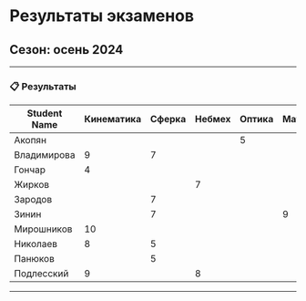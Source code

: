 # Результаты экзаменов

## **Сезон**: осень 2024  

---

### 📋 **Результаты**

| **Student Name**   | **Кинематика** | **Сферка** | **Небмех** | **Оптика** | **Матан**| **Астрофиз**|**Предрег**|**Сумма** |
|---------------------|----------|-------------|-------------|-------------|------------|-------------|---------|---------|
| Акопян           |             |           |           |      5           |      | | |5          |
| Владимирова   |        9        |     7      |           |                 |      |  |9 |25       |
| Гончар       |       4          |           |           |                 |     |  5|8 |17        |
| Жирков        |                |           |       7    |                |      |   |7 | 14      |
| Зародов       |                  |     7      |           |                 |   |  | |  7       |
| Зинин      |                   |      7     |           |                 |     9|  | 10 | 26       |
|    Мирошников      |    10       |           |           |                 |     | |  |   10       |
|  Николаев           |   8        |     5        |             |             |   | |  9|     22      |
| Панюков           |            |      5      |            |                |   |   |  | 5         |
| Подлесский      |         9     |              |     8      |                |  |  |  10 |   27         |

---

